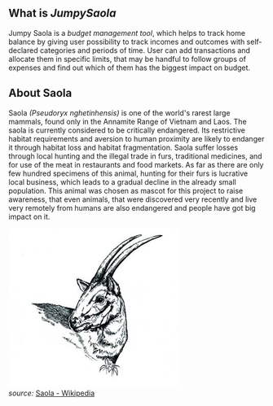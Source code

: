 <h2>What is <i>JumpySaola</i></h2>  
Jumpy Saola is a <i>budget management tool</i>, which helps to track home balance by giving user possibility to track incomes and outcomes with self-declared categories and periods of time. User can add transactions and allocate them in specific limits, that may be handful to follow groups of expenses and find out which of them has the biggest impact on budget.

<h2>About Saola</h2>  
Saola <i>(Pseudoryx nghetinhensis)</i> is one of the world's rarest large mammals, found only in the Annamite Range of Vietnam and Laos. The saola is currently considered to be critically endangered. Its restrictive habitat requirements and aversion to human proximity are likely to endanger it through habitat loss and habitat fragmentation. Saola suffer losses through local hunting and the illegal trade in furs, traditional medicines, and for use of the meat in restaurants and food markets. As far as there are only few hundred specimens of this animal, hunting for their furs is lucrative local business, which leads to a gradual decline in the already small population. This animal was chosen as mascot for this project to raise awareness, that even animals, that were discovered very recently and live very remotely from humans are also endangered and people have got big impact on it.


![serval.png](doc/saola.PNG)\
<i>source:</i> [Saola - Wikipedia](https://en.wikipedia.org/wiki/Saola)
